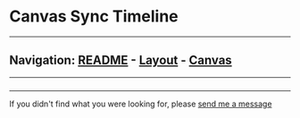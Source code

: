 # Canvas Sync Timeline


---
Navigation: [README](README.md) - [Layout](Layout.md) - [Canvas](Canvas.md)
---







---


### 








### 











---

If you didn't find what you were looking for, please [send me a message](mailto:contact+help@haptrix.com)
